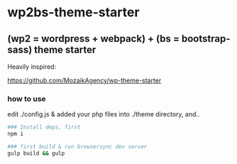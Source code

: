 # wp2bs-theme-starter

## (wp2 = wordpress + webpack) + (bs = bootstrap-sass) theme starter

Heavily inspired:

https://github.com/MozaikAgency/wp-theme-starter

### how to use

edit ./config.js & added your php files into ./theme directory, and..

```bash
### Install deps, first
npm i

### first build & run browsersync dev server
gulp build && gulp
```

